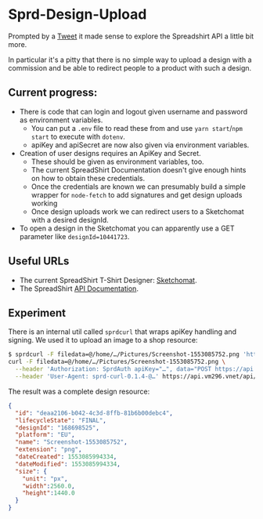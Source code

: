 Sprd-Design-Upload
===

Prompted by a [Tweet](https://twitter.com/Bleeptrack/status/1106826121461616640) it made sense to explore the Spreadshirt API a little bit more.

In particular it's a pitty that there is no simple way to upload a design with a commission and be able to redirect people to a product with such a design.

Current progress:
---

* There is code that can login and logout given username and password as environment variables.
  * You can put a `.env` file to read these from and use `yarn start`/`npm start` to execute with `dotenv`.
  * apiKey and apiSecret are now also given via environment variables.
* Creation of user designs requires an ApiKey and Secret.
  * These should be given as environment variables, too.
  * The current SpreadShirt Documentation doesn't give enough hints on how to obtain these credentials.
  * Once the credentials are known we can presumably build a simple wrapper for `node-fetch` to add signatures and get design uploads working
  * Once design uploads work we can redirect users to a Sketchomat with a desired designId.
* To open a design in the Sketchomat you can apparently use a GET parameter like `designId=10441723`.

Useful URLs
---

* The current SpreadShirt T-Shirt Designer: [Sketchomat](https://designer.spreadshirt.de/designers/sketchomat?locale=de_DE).
* The SpreadShirt [API Documentation](https://developer.spreadshirt.net/display/API).

Experiment
---

There is an internal util called `sprdcurl` that wraps apiKey handling and signing.
We used it to upload an image to a shop resource:

```bash
$ sprdcurl -F filedata=@/home/…/Pictures/Screenshot-1553085752.png 'https://api.vm296.vnet/api/v1/shops/205909/design-uploads'
curl -F filedata=@/home/…/Pictures/Screenshot-1553085752.png \
  --header 'Authorization: SprdAuth apiKey="…", data="POST https://api.vm296.vnet/api/v1/shops/205909/design-uploads 1553085993736", sig="…"' \
  --header 'User-Agent: sprd-curl-0.1.4-@…' https://api.vm296.vnet/api/v1/shops/205909/design-uploads
```

The result was a complete design resource:

```json
{
  "id": "deaa2106-b042-4c3d-8ffb-81b6b00debc4",
  "lifecycleState": "FINAL",
  "designId": "168698525",
  "platform": "EU",
  "name": "Screenshot-1553085752",
  "extension": "png",
  "dateCreated": 1553085994334,
  "dateModified": 1553085994334,
  "size": {
    "unit": "px",
    "width":2560.0,
    "height":1440.0
  }
}
```